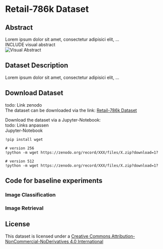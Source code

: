 # Retail-786k Dataset

## Abstract
Lorem ipsum dolor sit amet, consectetur adipisici elit, ...<br>
INCLUDE visual abstract<br>
![Visual Abstract](/images/YYY.png)

## Dataset Description
Lorem ipsum dolor sit amet, consectetur adipisici elit, ...

## Download Dataset
todo: Link zenodo<br>
The dataset can be downloaded via the link: [Retail-786k Dataset](https://zenodo.org/record/XXX.XXX)

Download the dataset via a Jupyter-Notebook:<br>
todo: Links anpassen<br>
Jupyter-Notebook
```
!pip install wget

# version 256
!python -m wget https://zenodo.org/record/XXX/files/X.zip?download=1?

# version 512
!python -m wget https://zenodo.org/record/XXX/files/X.zip?download=1?
```
## Code for baseline experiments

### Image Classification

### Image Retrieval

## License
This dataset is licensed under a [Creative Commons Attribution-NonCommercial-NoDerivatives 4.0 International](https://creativecommons.org/licenses/by-nc-nd/4.0/)
